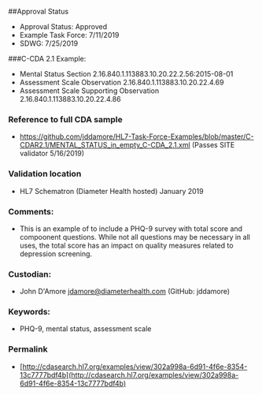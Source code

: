 ##Approval Status 

* Approval Status: Approved
* Example Task Force: 7/11/2019
* SDWG: 7/25/2019

###C-CDA 2.1 Example:
* Mental Status Section 2.16.840.1.113883.10.20.22.2.56:2015-08-01
* Assessment Scale Observation 2.16.840.1.113883.10.20.22.4.69
* Assessment Scale Supporting Observation 2.16.840.1.113883.10.20.22.4.86

### Reference to full CDA sample
* https://github.com/jddamore/HL7-Task-Force-Examples/blob/master/C-CDAR2.1/MENTAL_STATUS_in_empty_C-CDA_2.1.xml (Passes SITE validator 5/16/2019)

### Validation location
* HL7 Schematron (Diameter Health hosted) January 2019

### Comments: 
* This is an example of to include a PHQ-9 survey with total score and compoonent questions. While not all questions may be necessary in all uses, the total score has an impact on quality measures related to depression screening. 

### Custodian: 
* John D'Amore jdamore@diameterhealth.com (GitHub: jddamore)

### Keywords: 
* PHQ-9, mental status, assessment scale


### Permalink 

* [http://cdasearch.hl7.org/examples/view/302a998a-6d91-4f6e-8354-13c7777bdf4b](http://cdasearch.hl7.org/examples/view/302a998a-6d91-4f6e-8354-13c7777bdf4b)
